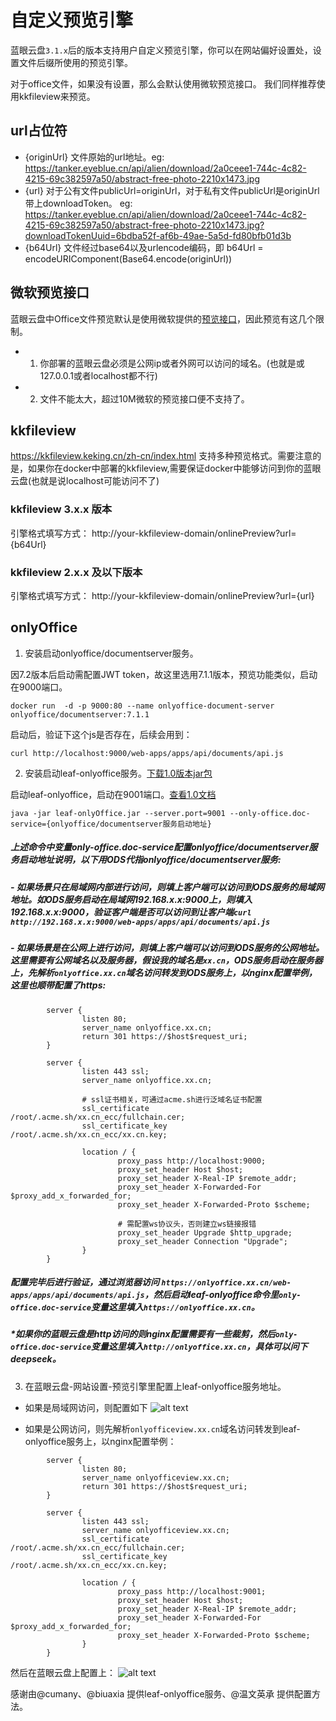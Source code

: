 # 自定义预览引擎

蓝眼云盘`3.1.x`后的版本支持用户自定义预览引擎，你可以在网站偏好设置处，设置文件后缀所使用的预览引擎。

对于office文件，如果没有设置，那么会默认使用微软预览接口。 我们同样推荐使用kkfileview来预览。

## url占位符
- {originUrl} 文件原始的url地址。eg: https://tanker.eyeblue.cn/api/alien/download/2a0ceee1-744c-4c82-4215-69c382597a50/abstract-free-photo-2210x1473.jpg
- {url} 对于公有文件publicUrl=originUrl，对于私有文件publicUrl是originUrl带上downloadToken。 eg: https://tanker.eyeblue.cn/api/alien/download/2a0ceee1-744c-4c82-4215-69c382597a50/abstract-free-photo-2210x1473.jpg?downloadTokenUuid=6bdba52f-af6b-49ae-5a5d-fd80bfb01d3b
- {b64Url} 文件经过base64以及urlencode编码，即 b64Url = encodeURIComponent(Base64.encode(originUrl))




## 微软预览接口
蓝眼云盘中Office文件预览默认是使用微软提供的[预览接口](https://view.officeapps.live.com/op/embed.aspx)，因此预览有这几个限制。
- 1. 你部署的蓝眼云盘必须是公网ip或者外网可以访问的域名。(也就是或127.0.0.1或者localhost都不行)  
- 2. 文件不能太大，超过10M微软的预览接口便不支持了。


## kkfileview
https://kkfileview.keking.cn/zh-cn/index.html
支持多种预览格式。需要注意的是，如果你在docker中部署的kkfileview,需要保证docker中能够访问到你的蓝眼云盘(也就是说localhost可能访问不了)

### kkfileview 3.x.x 版本
引擎格式填写方式： http://your-kkfileview-domain/onlinePreview?url={b64Url}

### kkfileview 2.x.x 及以下版本
引擎格式填写方式： http://your-kkfileview-domain/onlinePreview?url={url}

## onlyOffice
1. 安装启动onlyoffice/documentserver服务。

因7.2版本后启动需配置JWT token，故这里选用7.1.1版本，预览功能类似，启动在9000端口。

```
docker run  -d -p 9000:80 --name onlyoffice-document-server onlyoffice/documentserver:7.1.1
```
启动后，验证下这个js是否存在，后续会用到：

```
curl http://localhost:9000/web-apps/apps/api/documents/api.js
```

2. 安装启动leaf-onlyoffice服务。[下载1.0版本jar包](https://github.com/cumany/leaf-onlyoffice/releases/tag/1.0)

启动leaf-onlyoffice，启动在9001端口。[查看1.0文档](https://github.com/cumany/leaf-onlyoffice/tree/1.0)

```java -jar leaf-onlyOffice.jar --server.port=9001 --only-office.doc-service={onlyoffice/documentserver服务启动地址}```

##### 上述命令中变量only-office.doc-service配置onlyoffice/documentserver服务启动地址说明，以下用ODS代指onlyoffice/documentserver服务:
##### - 如果场景只在局域网内部进行访问，则填上客户端可以访问到ODS服务的局域网地址。如ODS服务启动在局域网192.168.x.x:9000上，则填入192.168.x.x:9000，验证客户端是否可以访问到让客户端```curl http://192.168.x.x:9000/web-apps/apps/api/documents/api.js```
##### - 如果场景是在公网上进行访问，则填上客户端可以访问到ODS服务的公网地址。这里需要有公网域名以及服务器，假设我的域名是```xx.cn```，ODS服务启动在服务器上，先解析```onlyoffice.xx.cn```域名访问转发到ODS服务上，以nginx配置举例，这里也顺带配置了https:
```
        server {
                listen 80;
                server_name onlyoffice.xx.cn;
                return 301 https://$host$request_uri;
        }

        server {
                listen 443 ssl;
                server_name onlyoffice.xx.cn;

                # ssl证书相关，可通过acme.sh进行泛域名证书配置
                ssl_certificate /root/.acme.sh/xx.cn_ecc/fullchain.cer;
                ssl_certificate_key /root/.acme.sh/xx.cn_ecc/xx.cn.key;

                location / {
                        proxy_pass http://localhost:9000;
                        proxy_set_header Host $host;
                        proxy_set_header X-Real-IP $remote_addr;
                        proxy_set_header X-Forwarded-For $proxy_add_x_forwarded_for;
                        proxy_set_header X-Forwarded-Proto $scheme;

                        # 需配置ws协议头，否则建立ws链接报错
                        proxy_set_header Upgrade $http_upgrade;
                        proxy_set_header Connection "Upgrade";
                }
        }
```
##### 配置完毕后进行验证，通过浏览器访问 ```https://onlyoffice.xx.cn/web-apps/apps/api/documents/api.js```，然后启动leaf-onlyoffice命令里```only-office.doc-service```变量这里填入```https://onlyoffice.xx.cn```。

##### *如果你的蓝眼云盘是http访问的则nginx配置需要有一些裁剪，然后```only-office.doc-service```变量这里填入```http://onlyoffice.xx.cn```，具体可以问下deepseek。

3. 在蓝眼云盘-网站设置-预览引擎里配置上leaf-onlyoffice服务地址。

- 如果是局域网访问，则配置如下
![alt text](../.vuepress/public/preview-img1.png)

- 如果是公网访问，则先解析```onlyofficeview.xx.cn```域名访问转发到leaf-onlyoffice服务上，以nginx配置举例：
```
        server {
                listen 80;
                server_name onlyofficeview.xx.cn;
                return 301 https://$host$request_uri;
        }

        server {
                listen 443 ssl;
                server_name onlyofficeview.xx.cn;
                ssl_certificate /root/.acme.sh/xx.cn_ecc/fullchain.cer;
                ssl_certificate_key /root/.acme.sh/xx.cn_ecc/xx.cn.key;

                location / {
                        proxy_pass http://localhost:9001;
                        proxy_set_header Host $host;
                        proxy_set_header X-Real-IP $remote_addr;
                        proxy_set_header X-Forwarded-For $proxy_add_x_forwarded_for;
                        proxy_set_header X-Forwarded-Proto $scheme;
                }
        }
```

然后在蓝眼云盘上配置上：
![alt text](../.vuepress/public/preview-img2.png)


感谢由@cumany、@biuaxia 提供leaf-onlyoffice服务、@温文英承 提供配置方法。


